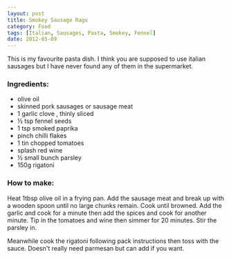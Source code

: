```yaml
---
layout: post
title: Smokey Sausage Ragu
category: Food
tags: [Italian, Sausages, Pasta, Smokey, Fennel]
date: 2012-05-09
---
```


<p>This is my favourite pasta dish. I think you are supposed to use italian sausages but I have never found any of them in the supermarket.</p>

<h3>Ingredients:</h3>

<ul>
<li>olive oil</li>
<li>skinned pork sausages or sausage meat</li>
<li>1 garlic clove , thinly sliced</li>
<li>½ tsp fennel seeds</li>
<li>1 tsp smoked paprika</li>
<li>pinch chilli flakes</li>
<li>1 tin chopped tomatoes</li>
<li>splash red wine</li>
<li>½ small bunch parsley</li>
<li>150g rigatoni</li>
</ul>


<h3>How to make:</h3>
<p>Heat 1tbsp olive oil in a frying pan. Add the sausage meat and break up with a wooden spoon until no large chunks remain. Cook until browned. Add the garlic and cook for a minute then add the spices and cook for another minute. Tip in the tomatoes and wine then simmer for 20 minutes. Stir the parsley in.
 </p><p>Meanwhile cook the rigatoni following pack instructions then toss with the sauce. Doesn't really need parmesan but can add if you want.</p>